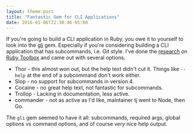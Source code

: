 ```yaml
---
layout: theme:post
title: "Fantastic Gem for CLI Applications"
date: 2016-01-06T22:30:46-05:00
---
```


If you're going to build a CLI application in Ruby, you owe it to yourself to
look into the [gli] gem. Especially if you're considering building a CLI
application that has subcommands, i.e. Git style. I've done the [research] on
[Ruby Toolbox] and came out with several options.

- Thor - this almost won out, but the help text didn't cut it. Things like
  `--help` at the end of a subcommand don't work either.
- Slop - no support for subcommands in version 4.
- Cocaine - no great help text, not fantastic for subcommands.
- Trollop - Lacking in documentation, less active.
- commander - not as active as I'd like, maintainer tj went to Node, then Go.

The `gli` gem seemed to have it all: subcommands, required args, global options
vs command options, and of course _very_ nice help output.

[gli]: https://github.com/davetron5000/gli
[research]: https://www.ruby-toolbox.com/categories/CLI_Option_Parsers
[Ruby Toolbox]: https://www.ruby-toolbox.com/categories/scripting_frameworks
